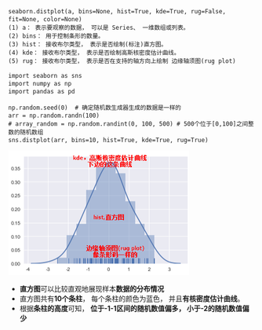 ```
seaborn.distplot(a, bins=None, hist=True, kde=True, rug=False, fit=None, color=None)
(1) a： 表示要观察的数据， 可以是 Series、 一维数组或列表。
(2) bins： 用于控制条形的数量。
(3) hist： 接收布尔类型， 表示是否绘制(标注)直方图。
(4) kde： 接收布尔类型， 表示是否绘制高斯核密度估计曲线。
(5) rug： 接收布尔类型， 表示是否在支持的轴方向上绘制 边缘轴须图(rug plot)
```
```
import seaborn as sns
import numpy as np
import pandas as pd

np.random.seed(0)  # 确定随机数生成器生成的数据是一样的
arr = np.random.randn(100)
# array_random = np.random.randint(0, 100, 500) # 500个位于[0,100]之间整数的随机数组
sns.distplot(arr, bins=10, hist=True, kde=True, rug=True)
```
![](../photo/Pasted%20image%2020231110185339.png)
- **直方图**可以比较直观地展现样本**数据的分布情况**
- 直方图共有**10个条柱**， 每个条柱的颜色为蓝色， 并且**有核密度估计曲线**。
- 根据**条柱的高度**可知， **位于-1-1区间的随机数值偏多， 小于-2的随机数值偏少**